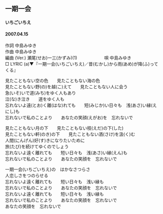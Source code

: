 ## 一期一会
#### いちごいちえ
#### 2007.04.15

作詞     中島みゆき　　　　　   
作曲      中島みゆき  　　　   
編曲 (Ver.) 瀬尾(せお)一三(かずみ)(1)　　　　　　
唄     中島みゆき      
□ LYRIC (a)▼『一期一会(いちごいちえ)／昔(むかし)から雨(あめ)が降(ふ)ってくる』　　
   
見たこともない空の色　　見たこともない海の色   
見たこともない野(の)を越(こ)えて　　見たこともない人に会う   
急(いそ)いで道(みち)をゆく人もあり   
泣(な)き泣き　　道をゆく人も   
忘れないよ遠(とお)く離(はな)れても　　短(みじか)い日々も　浅(あさ)い縁(えにし)も   
忘れないで私のことより　　あなたの笑顔(えがお)を　忘れないで   
   
見たこともない月の下　　見たこともない枝(えだ)の下(した)   
見たこともない軒(のき)の下　　見たこともない酒(さけ)を汲(く)む   
人間(にんげん)好(す)きになりたいために   
旅(たび)を続けてゆくのでしょう   
忘れないよ遠く離れても　　短い日々も　浅(あさ)い縁(えん)も   
忘れないで私のことより　　あなたの笑顔を　忘れないで   
   
一期一会(いちごいちえ)の　はかなさつらさ   
人恋しさをつのらせる   
忘れないよ遠く離れても　　短い日々も　浅い縁も   
忘れないで私のことより　　あなたの笑顔を　忘れないで   
忘れないよ遠く離れても　　短い日々も　浅い縁も   
忘れないで私のことより　　あなたの笑顔を　忘れないで   
あなたの笑顔を　忘れないで   